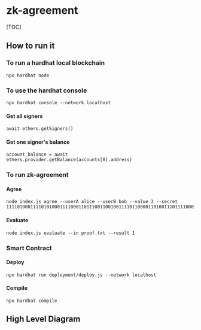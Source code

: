 # zk-agreement

[TOC]

## How to run it

### To run a hardhat local blockchain

```
npx hardhat node
```

### To use the hardhat console

```
npx hardhat console --network localhost
```

#### Get all signers

```
await ethers.getSigners()
```

#### Get one signer's balance

```
account_balance = await ethers.provider.getBalance(accounts[0].address)
```

### To run zk-agreement

#### Agree

```
node index.js agree --userA alice --userB bob --value 3 --secret 1111010001111010100011110001101110011001001111011000011010011101111000101010011100110011100001001011101101011000110111101101100010011111110000010100100111100011001000101101001100000101101101011111000011100110001010000011101001110011000101010111101010101000
```

#### Evaluate

```
node index.js evaluate --in proof.txt --result 1
```

### Smart Contract

#### Deploy

```
npx hardhat run deployment/deploy.js --network localhost
```

#### Compile

```
npx hardhat compile
```

## High Level Diagram
